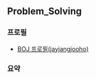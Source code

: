 ## Problem_Solving

### 프로필

-  [BOJ 프로필(jayjangjooho)](https://www.acmicpc.net/user/jayjangjooho)

### 요약

